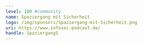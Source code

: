 ```yaml
---
level: 100 #community
name: Spaziergang mit Sicherheit
logo: /img/sponsors/Spaziergang-mit-Sicherheit.png
uri: https://www.infosec-podcast.de/
handle: SpaziergangS
---
```

